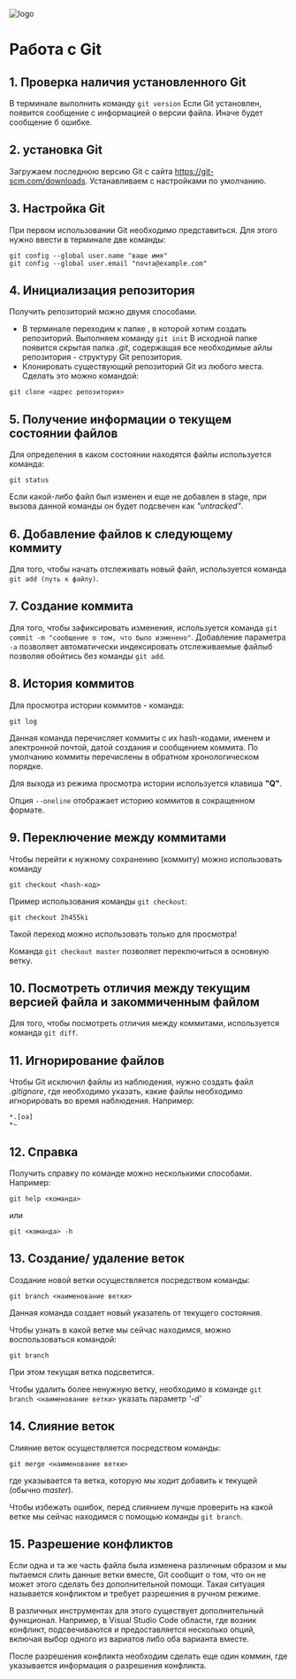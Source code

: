 ![logo](kisspng-github-repository-version-control-source-code-network-node-5ae13f80e99f63.3541394415247112969569.jpg)

# Работа с Git

## 1. Проверка наличия установленного Git
В терминале выполнить команду `git version`
Если Git установлен, появится сообщение с информацией о версии файла. Иначе будет сообщение б ошибке.

## 2. установка Git
Загружаем последнюю версию Git с сайта https://git-scm.com/downloads. Устанавливаем с настройками по умолчанию.

## 3. Настройка Git
При первом использовании Git необходимо представиться. Для этого нужно ввести в терминале две команды:
```
git config --global user.name "ваше имя"
git config --global user.email "почта@example.com"
```

## 4. Инициализация репозитория
Получить репозиторий можно двумя способами.
* В терминале переходим к папке , в которой хотим создать репозиторий.
Выполняем команду `git init`
В исходной папке появится скрытая папка *.git*, содержащая все необходимые айлы репозитория - структуру Git репозитория.
* Клонировать существующий репозиторий Git из любого места. Сделать это можно командой:
```
git clone <адрес репозитория>
```

## 5. Получение информации о текущем состоянии файлов
Для определения в каком состоянии находятся файлы используется команда:
```
git status
```
Если какой-либо файл был изменен и еще не добавлен в stage, при вызова данной команды он будет подсвечен как *"untracked"*.

## 6. Добавление файлов к следующему коммиту
Для того, чтобы начать отслеживать новый файл, используется команда `git add (путь к файлу)`.

## 7. Создание коммита
Для того, чтобы зафиксировать изменения, используется команда `git commit -m "сообщение о том, что было изменено"`.
Добавление параметра `-a` позволяет автоматически индексировать отслеживаемые файлыб позволяя обойтись без команды `git add`.

## 8. История коммитов
Для просмотра истории коммитов - команда:
```
git log
```
Данная команда перечисляет коммиты с их hash-кодами, именем и электронной почтой, датой создания и сообщением коммита. По умолчанию коммиты перечислены в обратном хронологическом порядке.

Для выхода из режима просмотра истории используется клавиша **"Q"**.

Опция `--oneline` отображает историю коммитов в сокращенном формате.

## 9. Переключение между коммитами

Чтобы перейти к нужному сохранению (коммиту) можно использовать команду 

```
git checkout <hash-код>
```

Пример использования команды `git checkout`:
```
git checkout 2h455ki
```

Такой переход можно использовать только для просмотра!

Команда `git checkout master` позволяет переключиться в основную ветку.

## 10. Посмотреть отличия между текущим версией файла и закоммиченным файлом
Для того, чтобы посмотреть отличия между коммитами, используется команда `git diff`.

## 11. Игнорирование файлов
Чтобы Git исключил файлы из наблюдения, нужно создать файл *.gitignore*, где необходимо указать, какие файлы необходимо игнорировать во время наблюдения. Например:
```
*.[oa]
*~
```

## 12. Справка
Получить справку по команде можно несколькими способами. Например:
```
git help <команда>
```
или
```
git <команда> -h
```

## 13. Создание/ удаление веток
Создание новой ветки осуществляется посредством команды:

```
git branch <наименование ветки>
```

Данная команда создает новый указатель от текущего состояния.

Чтобы узнать в какой ветке мы сейчас находимся, можно воспользоваться командой:

```
git branch
```
При этом текущая ветка подсветится.

Чтобы удалить более ненужную ветку, необходимо в команде `git branch <наименование ветки>` указать параметр *'-d'*

## 14. Слияние веток
Слияние веток осуществляется посредством команды:
```
git merge <наименование ветки>
```
где указывается та ветка, которую мы ходит добавить к текущей (обычно *master*).

Чтобы избежать ошибок, перед слиянием лучше проверить на какой ветке мы сейчас находимся с помощью команды `git branch`.

## 15. Разрешение конфликтов
Если одна и та же часть файла была изменена различным образом и мы пытаемся слить данные ветки вместе, Git сообщит о том, что он не может этого сделать без дополнительной помощи. Такая ситуация называется конфликтом и требует разрешения в ручном режиме.

В различных инструментах для этого существует дополнительный функционал. Например, в Visual Studio Code области, где возник конфликт, подсвечиваются и предоставляется несколько опций, включая выбор одного из вариатов либо оба варианта вместе.

После разрешения конфликта необходим сделать еще один коммин, где указывается информация о разрешения конфликта.